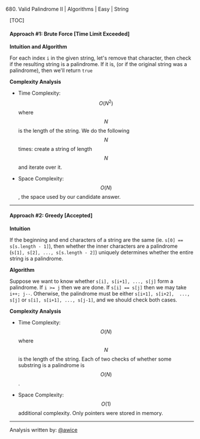 680. Valid Palindrome II | Algorithms | Easy | String

[TOC]

#### Approach #1: Brute Force [Time Limit Exceeded]

**Intuition and Algorithm**

For each index `i` in the given string, let's remove that character, then check if the resulting string is a palindrome.  If it is, (or if the original string was a palindrome), then we'll return `true`



**Complexity Analysis**

* Time Complexity: $$O(N^2)$$ where $$N$$ is the length of the string.  We do the following $$N$$ times: create a string of length $$N$$ and iterate over it.

* Space Complexity: $$O(N)$$, the space used by our candidate answer.

---
#### Approach #2: Greedy [Accepted]

**Intuition**

If the beginning and end characters of a string are the same (ie. `s[0] == s[s.length - 1]`), then whether the inner characters are a palindrome (`s[1], s[2], ..., s[s.length - 2]`) uniquely determines whether the entire string is a palindrome.

**Algorithm**

Suppose we want to know whether `s[i], s[i+1], ..., s[j]` form a palindrome.  If `i >= j` then we are done.  If `s[i] == s[j]` then we may take `i++; j--`.  Otherwise, the palindrome must be either `s[i+1], s[i+2],  ..., s[j]` or `s[i], s[i+1], ..., s[j-1]`, and we should check both cases.



**Complexity Analysis**

* Time Complexity: $$O(N)$$ where $$N$$ is the length of the string.  Each of two checks of whether some substring is a palindrome is $$O(N)$$.

* Space Complexity: $$O(1)$$ additional complexity.  Only pointers were stored in memory.

---

Analysis written by: [@awice](https://leetcode.com/awice)
